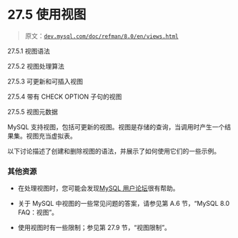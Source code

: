 # 27.5 使用视图

> 原文：[`dev.mysql.com/doc/refman/8.0/en/views.html`](https://dev.mysql.com/doc/refman/8.0/en/views.html)

27.5.1 视图语法

27.5.2 视图处理算法

27.5.3 可更新和可插入视图

27.5.4 带有 CHECK OPTION 子句的视图

27.5.5 视图元数据

MySQL 支持视图，包括可更新的视图。视图是存储的查询，当调用时产生一个结果集。视图充当虚拟表。

以下讨论描述了创建和删除视图的语法，并展示了如何使用它们的一些示例。

### 其他资源

+   在处理视图时，您可能会发现[MySQL 用户论坛](https://forums.mysql.com/list.php?20)很有帮助。

+   关于 MySQL 中视图的一些常见问题的答案，请参见第 A.6 节，“MySQL 8.0 FAQ：视图”。

+   使用视图时有一些限制；参见第 27.9 节，“视图限制”。
